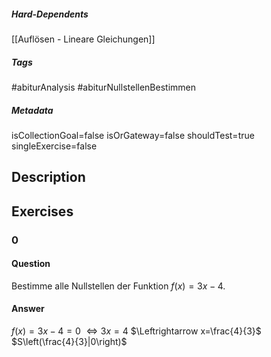 ##### Hard-Dependents 
[[Auflösen - Lineare Gleichungen]]
##### Tags 
#abiturAnalysis
#abiturNullstellenBestimmen
##### Metadata 
isCollectionGoal=false
isOrGateway=false
shouldTest=true
singleExercise=false
## Description 
 
## Exercises 
### 0 
#### Question 
Bestimme alle Nullstellen der Funktion $f(x)=3x-4$.
#### Answer 
$f(x)=3x-4=0$
    $\Leftrightarrow 3x=4$
    $\Leftrightarrow x=\frac{4}{3}$
    $S\left(\frac{4}{3}|0\right)$
